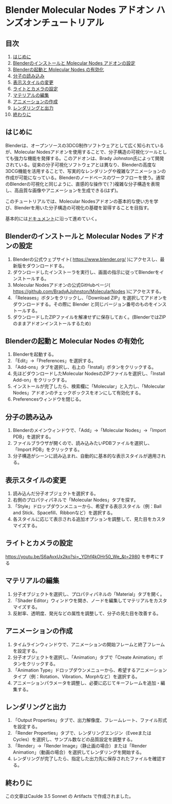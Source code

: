 # Blender Molecular Nodes アドオン ハンズオンチュートリアル

## 目次
1. [はじめに](#はじめに)
2. [Blenderのインストールと Molecular Nodes アドオンの設定](#Blenderのインストールと-Molecular-Nodes-アドオンの設定)
3. [Blenderの起動と Molecular Nodes の有効化](#Blenderの起動と-Molecular-Nodes-の有効化)
4. [分子の読み込み](#分子の読み込み)
5. [表示スタイルの変更](#表示スタイルの変更)
6. [ライトとカメラの設定](#ライトとカメラの設定)
7. [マテリアルの編集](#マテリアルの編集)
8. [アニメーションの作成](#アニメーションの作成)
9. [レンダリングと出力](#レンダリングと出力)
10. [終わりに](#終わりに)

## はじめに

Blenderは、オープンソースの3DCG制作ソフトウェアとして広く知られているが、Molecular Nodesアドオンを使用することで、分子構造の可視化ツールとしても強力な機能を発揮する。このアドオンは、Brady Johnston氏によって開発されている。従来の分子可視化ソフトウェアとは異なり、Blenderの高度な3DCG機能を活用することで、写実的なレンダリングや複雑なアニメーションの作成が可能になっている。Blenderのノードベースのワークフローを使う。通常のBlenderの可視化と同じように、直感的な操作で(？)複雑な分子構造を表現し、高品質な画像やアニメーションを生成できる(はず)。

このチュートリアルでは、Molecular Nodesアドオンの基本的な使い方を学び、Blenderを用いた分子構造の可視化の基礎を習得することを目指す。

基本的には[ドキュメント](https://bradyajohnston.github.io/MolecularNodes/)に沿って進めていく。

## Blenderのインストールと Molecular Nodes アドオンの設定

1. Blenderの公式ウェブサイト( https://www.blender.org/ )にアクセスし、最新版をダウンロードする。
2. ダウンロードしたインストーラを実行し、画面の指示に従ってBlenderをインストールする。
3. Molecular Nodesアドオンの公式GitHubページ( https://github.com/BradyAJohnston/MolecularNodes )にアクセスする。
4. 「Releases」ボタンをクリックし、「Download ZIP」を選択してアドオンをダウンロードする。その際に Blender と同じバージョン番号のものをインストールする。
5. ダウンロードしたZIPファイルを解凍せずに保存しておく。(BlenderではZIPのままアドオンインストールするため)

## Blenderの起動と Molecular Nodes の有効化

1. Blenderを起動する。
2. 「Edit」→「Preferences」を選択する。
3. 「Add-ons」タブを選択し、右上の「Install」ボタンをクリックする。
4. 先ほどダウンロードしたMolecular NodesのZIPファイルを選択し、「Install Add-on」をクリックする。
5. インストールが完了したら、検索欄に「Molecular」と入力し、「Molecular Nodes」アドオンのチェックボックスをオンにして有効化する。
6. Preferencesウィンドウを閉じる。

## 分子の読み込み

1. Blenderのメインウィンドウで、「Add」→「Molecular Nodes」→「Import PDB」を選択する。
2. ファイルブラウザが開くので、読み込みたいPDBファイルを選択し、「Import PDB」をクリックする。
3. 分子構造がシーンに読み込まれ、自動的に基本的な表示スタイルが適用される。

## 表示スタイルの変更

1. 読み込んだ分子オブジェクトを選択する。
2. 右側のプロパティパネルで「Molecular Nodes」タブを探す。
3. 「Style」ドロップダウンメニューから、希望する表示スタイル（例：Ball and Stick、Spacefill、Ribbonなど）を選択する。
4. 各スタイルに応じて表示される追加オプションを調整して、見た目をカスタマイズする。

## ライトとカメラの設定

https://youtu.be/S6aAvxUx2ko?si=_YDhf4kOHr50_We_&t=2980 を参考にする

## マテリアルの編集

1. 分子オブジェクトを選択し、プロパティパネルの「Material」タブを開く。
2. 「Shader Editor」ウィンドウを開き、ノードを編集してマテリアルをカスタマイズする。
3. 反射率、透明度、発光などの属性を調整して、分子の見た目を改善する。

## アニメーションの作成

1. タイムラインウィンドウで、アニメーションの開始フレームと終了フレームを設定する。
2. 分子オブジェクトを選択し、「Animation」タブで「Create Animation」ボタンをクリックする。
3. 「Animation Type」ドロップダウンメニューから、希望するアニメーションタイプ（例：Rotation、Vibration、Morphなど）を選択する。
4. アニメーションパラメータを調整し、必要に応じてキーフレームを追加・編集する。

## レンダリングと出力

1. 「Output Properties」タブで、出力解像度、フレームレート、ファイル形式を設定する。
2. 「Render Properties」タブで、レンダリングエンジン（EveeまたはCycles）を選択し、サンプル数などの品質設定を調整する。
3. 「Render」→「Render Image」（静止画の場合）または「Render Animation」（動画の場合）を選択してレンダリングを開始する。
4. レンダリングが完了したら、指定した出力先に保存されたファイルを確認する。

## 終わりに

この文章はCaulde 3.5 Sonnet の Artifacts で作成されました。

